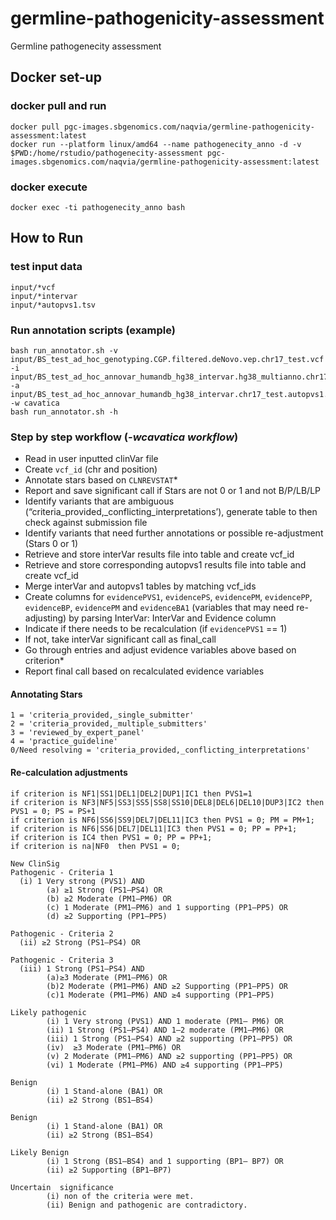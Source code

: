 # germline-pathogenicity-assessment
Germline pathogenecity assessment

## Docker set-up

### docker pull and run
```
docker pull pgc-images.sbgenomics.com/naqvia/germline-pathogenicity-assessment:latest
docker run --platform linux/amd64 --name pathogenecity_anno -d -v $PWD:/home/rstudio/pathogenecity-assessment pgc-images.sbgenomics.com/naqvia/germline-pathogenicity-assessment:latest

```
### docker execute
```
docker exec -ti pathogenecity_anno bash
```

## How to Run
### test input data
```
input/*vcf
input/*intervar
input/*autopvs1.tsv
```

### Run annotation scripts (example)
```
bash run_annotator.sh -v input/BS_test_ad_hoc_genotyping.CGP.filtered.deNovo.vep.chr17_test.vcf -i input/BS_test_ad_hoc_annovar_humandb_hg38_intervar.hg38_multianno.chr17_test.txt.intervar -a input/BS_test_ad_hoc_annovar_humandb_hg38_intervar.chr17_test.autopvs1.tsv -w cavatica
bash run_annotator.sh -h
```

### Step by step workflow (_-wcavatica workflow_)
- Read in user inputted clinVar file
- Create `vcf_id` (chr and position)
- Annotate stars based on `CLNREVSTAT`*
- Report and save significant call if Stars are not 0 or 1 and not B/P/LB/LP
- Identify variants that are ambiguous (“criteria_provided,_conflicting_interpretations’), generate table to then check against submission file
- Identify variants that need further annotations or possible re-adjustment (Stars 0 or 1)
- Retrieve and store interVar results file into table and create vcf_id
- Retrieve and store corresponding autopvs1 results file into table and create vcf_id
- Merge interVar and autopvs1 tables by matching vcf_ids
- Create columns for `evidencePVS1`, `evidencePS`, `evidencePM`, `evidencePP`, `evidenceBP`, `evidencePM` and `evidenceBA1` (variables that may need re-adjusting) by parsing InterVar: InterVar and Evidence column
- Indicate if there needs to be recalculation (if `evidencePVS1` == 1)
- If not, take interVar significant call as final_call
- Go through entries and adjust evidence variables above based on criterion*
- Report final call based on recalculated evidence variables

#### Annotating Stars
```
1 = 'criteria_provided,_single_submitter'
2 = 'criteria_provided,_multiple_submitters'
3 = 'reviewed_by_expert_panel'
4 = 'practice_guideline'
0/Need resolving = 'criteria_provided,_conflicting_interpretations'
```
#### Re-calculation adjustments
```
if criterion is NF1|SS1|DEL1|DEL2|DUP1|IC1 then PVS1=1
if criterion is NF3|NF5|SS3|SS5|SS8|SS10|DEL8|DEL6|DEL10|DUP3|IC2 then PVS1 = 0; PS = PS+1
if criterion is NF6|SS6|SS9|DEL7|DEL11|IC3 then PVS1 = 0; PM = PM+1;
if criterion is NF6|SS6|DEL7|DEL11|IC3 then PVS1 = 0; PP = PP+1;
if criterion is IC4 then PVS1 = 0; PP = PP+1;
if criterion is na|NF0  then PVS1 = 0;

New ClinSig
Pathogenic - Criteria 1
  (i) 1 Very strong (PVS1) AND
        (a) ≥1 Strong (PS1–PS4) OR
        (b) ≥2 Moderate (PM1–PM6) OR
        (c) 1 Moderate (PM1–PM6) and 1 supporting (PP1–PP5) OR
        (d) ≥2 Supporting (PP1–PP5)

Pathogenic - Criteria 2
  (ii) ≥2 Strong (PS1–PS4) OR

Pathogenic - Criteria 3
  (iii) 1 Strong (PS1–PS4) AND
        (a)≥3 Moderate (PM1–PM6) OR
        (b)2 Moderate (PM1–PM6) AND ≥2 Supporting (PP1–PP5) OR
        (c)1 Moderate (PM1–PM6) AND ≥4 supporting (PP1–PP5)

Likely pathogenic
        (i) 1 Very strong (PVS1) AND 1 moderate (PM1– PM6) OR
        (ii) 1 Strong (PS1–PS4) AND 1–2 moderate (PM1–PM6) OR
        (iii) 1 Strong (PS1–PS4) AND ≥2 supporting (PP1–PP5) OR
        (iv)  ≥3 Moderate (PM1–PM6) OR
        (v) 2 Moderate (PM1–PM6) AND ≥2 supporting (PP1–PP5) OR
        (vi) 1 Moderate (PM1–PM6) AND ≥4 supporting (PP1–PP5)

Benign
        (i) 1 Stand-alone (BA1) OR
        (ii) ≥2 Strong (BS1–BS4)

Benign
        (i) 1 Stand-alone (BA1) OR
        (ii) ≥2 Strong (BS1–BS4)

Likely Benign
        (i) 1 Strong (BS1–BS4) and 1 supporting (BP1– BP7) OR
        (ii) ≥2 Supporting (BP1–BP7)

Uncertain  significance
        (i) non of the criteria were met.
        (ii) Benign and pathogenic are contradictory.
```
